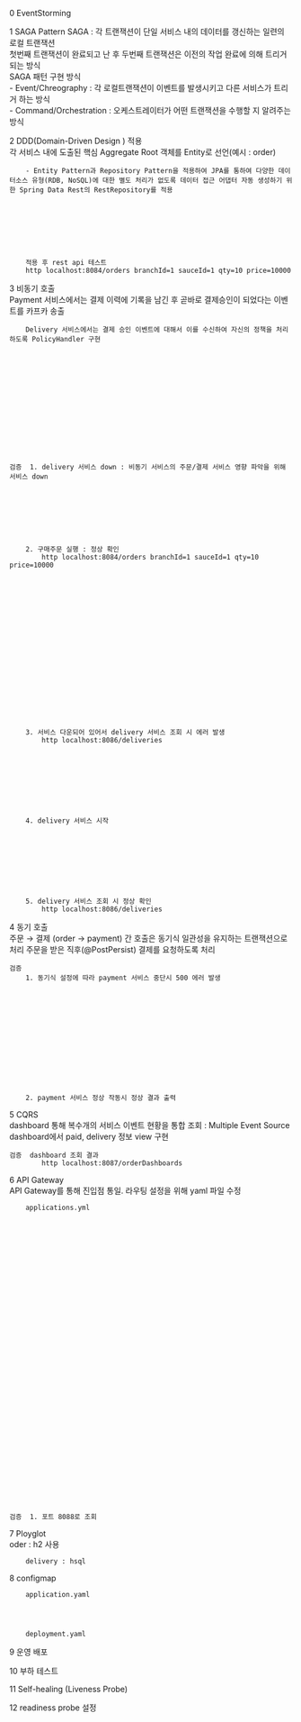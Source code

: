 0	EventStorming		
			

			
			
1	SAGA Pattern	SAGA : 각 트랜잭션이 단일 서비스 내의 데이터를 갱신하는 일련의 로컬 트랜잭션	
		첫번째 트랜잭션이 완료되고 난 후 두번째 트랜잭션은 이전의 작업 완료에 의해 트리거 되는 방식	
		SAGA 패턴 구현 방식	
		- Event/Chreography : 각 로컬트랜잭션이 이벤트를 발생시키고 다른 서비스가 트리거 하는 방식	
		- Command/Orchestration : 오케스트레이터가 어떤 트랜잭션을 수행할 지 알려주는 방식	
			
2	DDD(Domain-Driven Design ) 적용		
		각 서비스 내에 도출된 핵심 Aggregate Root 객체를 Entity로 선언(예시 : order)	
			
			
			
			
			
			
			
			
			
			
			
			
			
			
			
			
			
			
			
			
			
			
			
			
			
			
			
			
			
			
			
			
			
			
			
			
		- Entity Pattern과 Repository Pattern을 적용하여 JPA를 통하여 다양한 데이터소스 유형(RDB, NoSQL)에 대한 별도 처리가 없도록 데이터 접근 어댑터 자동 생성하기 위한 Spring Data Rest의 RestRepository를 적용	
			
			
			
			
			
			
			
			
		적용 후 rest api 테스트	
		http localhost:8084/orders branchId=1 sauceId=1 qty=10 price=10000	
			
			
			
3	비동기 호출		
		Payment 서비스에서는 결제 이력에 기록을 남긴 후 곧바로 결제승인이 되었다는 이벤트를 카프카 송출	
			
			
			
			
			
			
			
			
			
			
			
			
			
			
			
			
			
			
			
			
			
			
			
			
			
			
			
		Delivery 서비스에서는 결제 승인 이벤트에 대해서 이를 수신하여 자신의 정책을 처리하도록 PolicyHandler 구현	
			
			
			
			
			
			
			
			
			
			
			
			
			
			
			
	검증	1. delivery 서비스 down : 비동기 서비스의 주문/결제 서비스 영향 파악을 위해 서비스 down	
			
			
			
			
			
			
			
			
		2. 구매주문 실행 : 정상 확인	
			http localhost:8084/orders branchId=1 sauceId=1 qty=10 price=10000
			
			
			
			
			
			
			
			
			
			
			
			
			
			
			
			
			
			
			
			
		3. 서비스 다운되어 있어서 delivery 서비스 조회 시 에러 발생	
			http localhost:8086/deliveries
			
			
			
			
			
			
			
			
			
		4. delivery 서비스 시작	
			
			
			
			
			
			
			
			
			
		5. delivery 서비스 조회 시 정상 확인	
			http localhost:8086/deliveries
			
			
			
			
			
			
			
			
			
			
			
			
			
			
			
			
			
			
			
			
			
			
			
			
			
			
			
			
			
			
			
			
			
			
			
4	동기 호출		
		주문 → 결제 (order → payment) 간 호출은 동기식 일관성을 유지하는 트랜잭션으로 처리	
		주문을 받은 직후(@PostPersist) 결제를 요청하도록 처리	
			
			
			
			
			
			
			
			
			
			
			
			
			
			
			
			
			
	검증		
		1. 동기식 설정에 따라 payment 서비스 중단시 500 에러 발생	
			
			
			
			
			
			
			
			
			
			
			
			
			
			
		2. payment 서비스 정상 작동시 정상 결과 출력	
			
			
			
			
			
			
			
			
			
			
			
			
			
			
			
			
			
			
			
5	CQRS		
		dashboard 통해 복수개의 서비스 이벤트 현황을 통합 조회 : Multiple Event Source	
		dashboard에서 paid, delivery 정보 view 구현	
			
			
			
			
			
			
			
			
			
			
			
			
			
			
			
			
			
			
			
			
			
			
			
			
			
			
			
			
			
			
			
			
			
			
			
			
			
			
			
			
			
			
			
	검증	dashboard 조회 결과	
			http localhost:8087/orderDashboards
			
			
			
			
			
			
			
			
			
			
			
			
			
			
			
			
			
			
			
			
			
			
			
			
			
			
			
			
			
			
			
			
			
			
			
			
			
			
			
6	API Gateway		
		API Gateway를 통해 진입점 통일. 라우팅 설정을 위해 yaml 파일 수정	
			
		applications.yml	
			
			
			
			
			
			
			
			
			
			
			
			
			
			
			
			
			
			
			
			
			
			
			
			
			
			
			
			
			
			
			
			
			
			
			
			
			
			
	검증	1. 포트 8088로 조회	
			
			
			
			
			
			
			
			
			
			
			
			
			
			
			
			
			
			
			
			
			
			
			
			
			
			
			
			
			
			
			
			
			
			
			
			
			
			
			
			
			
			
			
			
			
			
			
			
			
			
			
			
			
			
			
			
			
			
			
			
			
			
			
			
			
			
			
			
			
			
			
			
			
			
			
			
			
			
			
			
			
			
			
			
			
			
			
			
7	Ployglot		
		oder : h2 사용	
			
			
			
			
			
			
			
			
			
			
			
			
			
			
			
			
			
			
			
			
			
			
			
			
			
		delivery : hsql	
			
			
			
			
			
			
			
			
			
			
			
			
			
			
			
			
			
			
			
			
			
			
			
			
			
			
			
			
			
			
			
			
			
			
8	configmap		
			
			
			
			
			
			
			
			
			
			
		application.yaml	
			
			
			
			
		deployment.yaml	
			
			
			
			
			
			
			
			
			
			
			
			
			
			
			
			
			
			
			
			
			
			
			
			
			
9	운영	배포	
			
			
			
			
			
			
			
			
10	부하 테스트		
			
			
			
			
			
			
			
			
			
			
			
			
			
			
			
			
			
			
			
			
			
			
			
			
			
			
			
			
11	Self-healing (Liveness Probe)		
			
			
			
			
			
			
			
			
			
			
			
			
			
			
			
			
			
			
			
			
			
12		readiness probe 설정	
